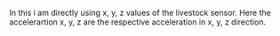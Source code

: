 In this i am directly using x, y, z values of the livestock sensor. Here the accelerartion x, y, z are the respective acceleration in x, y, z direction.
